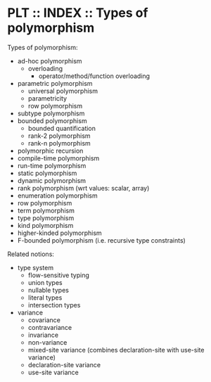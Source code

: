 # PLT :: INDEX :: Types of polymorphism

Types of polymorphism:
- ad-hoc polymorphism
  - overloading
    - operator/method/function overloading
- parametric polymorphism
  - universal polymorphism
  - parametricity
  - row polymorphism
- subtype polymorphism
- bounded polymorphism
  - bounded quantification
  - rank-2 polymorphism
  - rank-n polymorphism
- polymorphic recursion
- compile-time polymorphism
- run-time polymorphism
- static polymorphism
- dynamic polymorphism
- rank polymorphism (wrt values: scalar, array)
- enumeration polymorphism
- row polymorphism
- term polymorphism
- type polymorphism
- kind polymorphism
- higher-kinded polymorphism
- F-bounded polymorphism (i.e. recursive type constraints)



Related notions:
- type system
  - flow-sensitive typing
  - union types
  - nullable types
  - literal types
  - intersection types
- variance
  - covariance
  - contravariance
  - invariance
  - non-variance
  - mixed-site variance (combines declaration-site with use-site variance)
  - declaration-site variance
  - use-site variance
